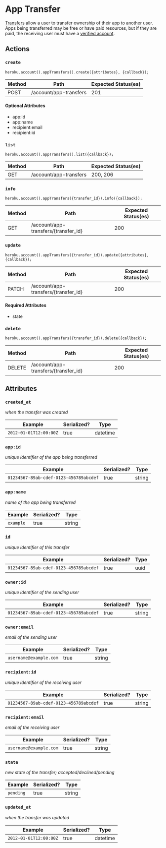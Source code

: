 # App Transfer

[Transfers](https://devcenter.heroku.com/articles/transferring-apps) allow a user to transfer ownership of their app to another user. Apps being transferred may be free or have paid resources, but if they are paid, the receiving user must have a [verified account](https://devcenter.heroku.com/articles/account-verification).

## Actions

### `create`

`heroku.account().appTransfers().create({attributes}, {callback});`

Method | Path | Expected Status(es)
--- | --- | ---
POST | /account/app-transfers | 201

#### Optional Attributes

- app:id
- app:name
- recipient:email
- recipient:id


### `list`

`heroku.account().appTransfers().list({callback});`

Method | Path | Expected Status(es)
--- | --- | ---
GET | /account/app-transfers | 200, 206

### `info`

`heroku.account().appTransfers({transfer_id}).info({callback});`

Method | Path | Expected Status(es)
--- | --- | ---
GET | /account/app-transfers/{transfer_id} | 200

### `update`

`heroku.account().appTransfers({transfer_id}).update({attributes}, {callback});`

Method | Path | Expected Status(es)
--- | --- | ---
PATCH | /account/app-transfers/{transfer_id} | 200


#### Required Attributes

- state

### `delete`

`heroku.account().appTransfers({transfer_id}).delete({callback});`

Method | Path | Expected Status(es)
--- | --- | ---
DELETE | /account/app-transfers/{transfer_id} | 200

## Attributes

### `created_at`

*when the transfer was created*

Example | Serialized? | Type
--- | --- | ---
`2012-01-01T12:00:00Z` | true | datetime

### `app:id`

*unique identifier of the app being transferred*

Example | Serialized? | Type
--- | --- | ---
`01234567-89ab-cdef-0123-456789abcdef` | true | string

### `app:name`

*name of the app being transferred*

Example | Serialized? | Type
--- | --- | ---
`example` | true | string

### `id`

*unique identifier of this transfer*

Example | Serialized? | Type
--- | --- | ---
`01234567-89ab-cdef-0123-456789abcdef` | true | uuid

### `owner:id`

*unique identifier of the sending user*

Example | Serialized? | Type
--- | --- | ---
`01234567-89ab-cdef-0123-456789abcdef` | true | string

### `owner:email`

*email of the sending user*

Example | Serialized? | Type
--- | --- | ---
`username@example.com` | true | string

### `recipient:id`

*unique identifier of the receiving user*

Example | Serialized? | Type
--- | --- | ---
`01234567-89ab-cdef-0123-456789abcdef` | true | string

### `recipient:email`

*email of the receiving user*

Example | Serialized? | Type
--- | --- | ---
`username@example.com` | true | string

### `state`

*new state of the transfer; accepted/declined/pending*

Example | Serialized? | Type
--- | --- | ---
`pending` | true | string

### `updated_at`

*when the transfer was updated*

Example | Serialized? | Type
--- | --- | ---
`2012-01-01T12:00:00Z` | true | datetime

